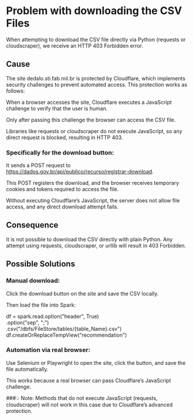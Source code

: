 # Problem with downloading the CSV Files

When attempting to download the CSV file directly via Python (requests or cloudscraper), we receive an HTTP 403 Forbidden error.

## Cause

The site dedalo.sti.fab.mil.br is protected by Cloudflare, which implements security challenges to prevent automated access. This protection works as follows:

When a browser accesses the site, Cloudflare executes a JavaScript challenge to verify that the user is human.

Only after passing this challenge the browser can access the CSV file.

Libraries like requests or cloudscraper do not execute JavaScript, so any direct request is blocked, resulting in HTTP 403.

### Specifically for the download button:

It sends a POST request to https://dados.gov.br/api/publico/recurso/registrar-download.

This POST registers the download, and the browser receives temporary cookies and tokens required to access the file.

Without executing Cloudflare’s JavaScript, the server does not allow file access, and any direct download attempt fails.

## Consequence

It is not possible to download the CSV directly with plain Python. Any attempt using requests, cloudscraper, or urllib will result in 403 Forbidden.

## Possible Solutions

### Manual download:

Click the download button on the site and save the CSV locally.

Then load the file into Spark:

df = spark.read.option("header", True)\
               .option("sep", ";")\
               .csv("/dbfs/FileStore/tables/{table_Name}.csv")\
df.createOrReplaceTempView("recommendation")


### Automation via real browser:

Use Selenium or Playwright to open the site, click the button, and save the file automatically.

This works because a real browser can pass Cloudflare’s JavaScript challenge.

###💡 Note: 
Methods that do not execute JavaScript (requests, cloudscraper) will not work in this case due to Cloudflare’s advanced protection.
